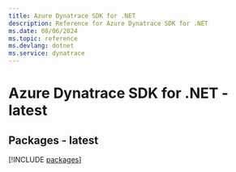 ```yaml
---
title: Azure Dynatrace SDK for .NET
description: Reference for Azure Dynatrace SDK for .NET
ms.date: 08/06/2024
ms.topic: reference
ms.devlang: dotnet
ms.service: dynatrace
---
```

# Azure Dynatrace SDK for .NET - latest
## Packages - latest
[!INCLUDE [packages](dynatrace-index.md)]
